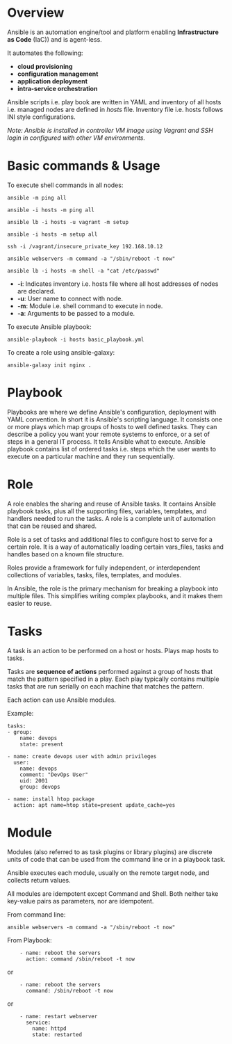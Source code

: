 
# Overview

Ansible is an automation engine/tool and platform enabling **Infrastructure as Code** (IaC)) and is agent-less.

It automates the following:

- **cloud provisioning**
- **configuration management**
- **application deployment**
- **intra-service orchestration**

Ansible scripts i.e. play book are written in YAML and inventory of all hosts i.e. managed nodes are defined in *hosts* file. Inventory file i.e. hosts follows INI style configurations.

*Note: Ansible is installed in controller VM image using Vagrant and SSH login in configured with other VM environments.*

# Basic commands & Usage

To execute shell commands in all nodes:

`ansible -m ping all`

`ansible -i hosts -m ping all`

`ansible lb -i hosts -u vagrant -m setup`

`ansible -i hosts -m setup all`

`ssh -i /vagrant/insecure_private_key 192.168.10.12`

`ansible webservers -m command -a "/sbin/reboot -t now"`

`ansible lb -i hosts -m shell -a "cat /etc/passwd"`

- **-i**: Indicates inventory i.e. hosts file where all host addresses of nodes are declared.
- **-u**: User name to connect with node.
- **-m**: Module i.e. shell command to execute in node.
- **-a**: Arguments to be passed to a module.

To execute Ansible playbook:

`ansible-playbook -i hosts basic_playbook.yml`

To create a role using ansible-galaxy:

`ansible-galaxy init nginx .`

# Playbook

Playbooks are where we define Ansible's configuration, deployment with YAML convention. In short it is Ansible's scripting language. It consists one or more plays which map groups of hosts to well defined tasks. They can describe a policy you want your remote systems to enforce, or a set of steps in a general IT process. It tells Ansible what to execute. Ansible playbook contains list of ordered tasks i.e. steps which the user wants to execute on a particular machine and they run sequentially.

# Role

A role enables the sharing and reuse of Ansible tasks. It contains Ansible playbook tasks, plus all the supporting files, variables, templates, and handlers needed to run the tasks. A role is a complete unit of automation that can be reused and shared.

Role is a set of tasks and additional files to configure host to serve for a certain role. It is a way of automatically loading certain vars_files, tasks and handles based on a known file structure. 

Roles provide a framework for fully independent, or interdependent collections of variables, tasks, files, templates, and modules. 

In Ansible, the role is the primary mechanism for breaking a playbook into multiple files. This simplifies writing complex playbooks, and it makes them easier to reuse.



# Tasks

A task is an action to be performed on a host or hosts. Plays map hosts to tasks.

Tasks are **sequence of actions** performed against a group of hosts that match the pattern specified in a play. Each play typically contains multiple tasks that are run serially on each machine that matches the pattern.

Each action can use Ansible modules.

Example:

    tasks:
    - group:
        name: devops
        state: present
    
    - name: create devops user with admin privileges
      user: 
        name: devops
        comment: "DevOps User"
        uid: 2001
        group: devops
    
    - name: install htop package
      action: apt name=htop state=present update_cache=yes

# Module

Modules (also referred to as task plugins or library plugins) are discrete units of code that can be used from the command line or in a playbook task.

Ansible executes each module, usually on the remote target node, and collects return values.

All modules are idempotent except Command and Shell. Both neither take key-value pairs as parameters, nor are idempotent.

From command line:

`ansible webservers -m command -a "/sbin/reboot -t now"`

From Playbook:

        - name: reboot the servers
          action: command /sbin/reboot -t now

or

        - name: reboot the servers
          command: /sbin/reboot -t now

or

        - name: restart webserver
          service:
            name: httpd
            state: restarted
